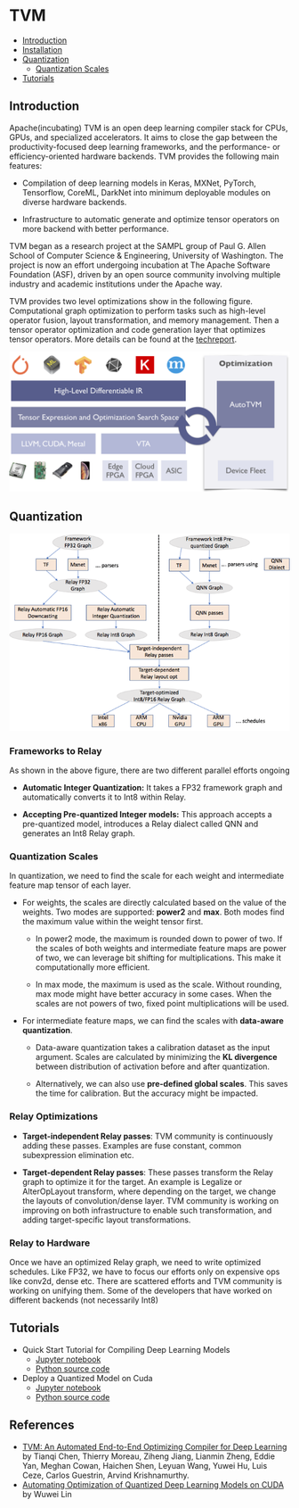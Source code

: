 ﻿# TVM
   * [Introduction](#introduction)
   * [Installation](https://tvm.apache.org/docs/install/from_source.html)
   * [Quantization](#quantization)
      * [Quantization Scales](#quantization-scales)
   * [Tutorials](#tutorials)
   
## Introduction
Apache(incubating) TVM is an open deep learning compiler stack for CPUs, GPUs, and specialized accelerators. It aims to close the gap between the productivity-focused deep learning frameworks, and the performance- or efficiency-oriented hardware backends. TVM provides the following main features:

  * Compilation of deep learning models in Keras, MXNet, PyTorch, Tensorflow, CoreML, DarkNet into minimum deployable modules on diverse hardware backends.
  
  * Infrastructure to automatic generate and optimize tensor operators on more backend with better performance.
  
TVM began as a research project at the SAMPL group of Paul G. Allen School of Computer Science & Engineering, University of Washington. The project is now an effort undergoing incubation at The Apache Software Foundation (ASF), driven by an open source community involving multiple industry and academic institutions under the Apache way.

TVM provides two level optimizations show in the following figure. Computational graph optimization to perform tasks such as high-level operator fusion, layout transformation, and memory management. Then a tensor operator optimization and code generation layer that optimizes tensor operators. More details can be found at the [techreport](https://arxiv.org/pdf/1802.04799.pdf).

![TVM Stack](tvm-stack.png)

## Quantization

![TVM Quantization](tvm_quantization.png)

### Frameworks to Relay

As shown in the above figure, there are two different parallel efforts ongoing

  * <b>Automatic Integer Quantization:</b> It takes a FP32 framework graph and automatically converts it to Int8 within Relay.
  
  * <b>Accepting Pre-quantized Integer models:</b> This approach accepts a pre-quantized model, introduces a Relay dialect called QNN and generates an Int8 Relay graph.
  
### Quantization Scales

In quantization, we need to find the scale for each weight and intermediate feature map tensor of each layer.

  * For weights, the scales are directly calculated based on the value of the weights. Two modes are supported: <b>power2</b> and <b>max</b>. Both modes find the maximum value within the weight tensor first. 
  
      * In power2 mode, the maximum is rounded down to power of two. If the scales of both weights and intermediate feature maps are power of two, we can leverage bit shifting for multiplications. This make it computationally more efficient. 
  
      * In max mode, the maximum is used as the scale. Without rounding, max mode might have better accuracy in some cases. When the scales are not powers of two, fixed point multiplications will be used.

  * For intermediate feature maps, we can find the scales with <b>data-aware quantization</b>. 
  
      * Data-aware quantization takes a calibration dataset as the input argument. Scales are calculated by minimizing the <b>KL divergence</b> between distribution of activation before and after quantization. 
      
      * Alternatively, we can also use <b>pre-defined global scales</b>. This saves the time for calibration. But the accuracy might be impacted.

### Relay Optimizations

  * <b>Target-independent Relay passes</b>: TVM community is continuously adding these passes. Examples are fuse constant, common subexpression elimination etc.
  
  * <b>Target-dependent Relay passes</b>: These passes transform the Relay graph to optimize it for the target. An example is Legalize or AlterOpLayout transform, where depending on the target, we change the layouts of convolution/dense layer. TVM community is working on improving on both infrastructure to enable such transformation, and adding target-specific layout transformations. 

### Relay to Hardware

Once we have an optimized Relay graph, we need to write optimized schedules. Like FP32, we have to focus our efforts only on expensive ops like conv2d, dense etc. There are scattered efforts and TVM community is working on unifying them. Some of the developers that have worked on different backends (not necessarily Int8)

## Tutorials
  
  * Quick Start Tutorial for Compiling Deep Learning Models
      * [Jupyter notebook](relay_quick_start.ipynb)
      * [Python source code](relay_quick_start.py)
  * Deploy a Quantized Model on Cuda
      * [Jupyter notebook](deploy_quantized.ipynb)
      * [Python source code](deploy_quantized.py)

## References

* [TVM: An Automated End-to-End Optimizing Compiler for Deep Learning](https://arxiv.org/pdf/1802.04799.pdf) by Tianqi Chen, Thierry Moreau, Ziheng Jiang, Lianmin Zheng, Eddie Yan, Meghan Cowan, Haichen Shen, Leyuan Wang, Yuwei Hu, Luis Ceze, Carlos Guestrin, Arvind Krishnamurthy.
* [Automating Optimization of Quantized Deep Learning Models on CUDA](https://tvm.apache.org/2019/04/29/opt-cuda-quantized) by Wuwei Lin
